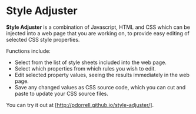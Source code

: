 Style Adjuster
==============

**Style Adjuster** is a combination of Javascript, HTML and CSS which 
can be injected into a web page that you are working on, to provide easy
editing of selected CSS style properties.

Functions include:

* Select from the list of style sheets included into the web page.
* Select which properties from which rules you wish to edit.
* Edit selected property values, seeing the results immediately in the web page.
* Save any changed values as CSS source code, which you can cut and paste
  to update your CSS source files.

You can try it out at [http://pdorrell.github.io/style-adjuster/].

